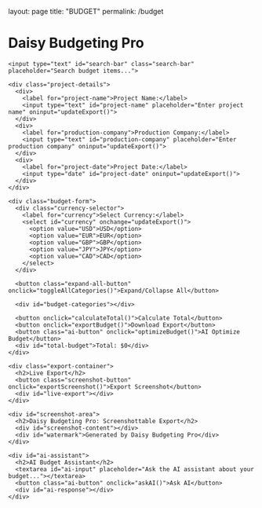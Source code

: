 layout: page
title: "BUDGET"
permalink: /budget

<html><head><base href="https://cinebudget-pro.com/%20perfect%20now%20dont%20make%20everything%20pre%20loaded%20make%20it%20expandable%20and%20easy%20workflow">
<meta charset="UTF-8">
<meta name="viewport" content="width=device-width, initial-scale=1.0">
<title>Daisy Budgeting Pro</title>
<style>
  @font-face {
    font-family: 'ArshamSans';
    src: url('https://example.com/fonts/ArshamSans-Regular.woff2') format('woff2'),
         url('https://example.com/fonts/ArshamSans-Regular.woff') format('woff');
    font-weight: normal;
    font-style: normal;
    font-display: swap;
  }

  @font-face {
    font-family: 'ArshamSans';
    src: url('https://example.com/fonts/ArshamSans-Bold.woff2') format('woff2'),
         url('https://example.com/fonts/ArshamSans-Bold.woff') format('woff');
    font-weight: bold;
    font-style: normal;
    font-display: swap;
  }

  :root {
    --primary-color: #C7D3D4;
    --secondary-color: #E4DCD5;
    --accent-color: #A2B2BB;
    --background-color: #F6F1E9;
    --text-color: #4A4A4A;
    --border-radius: 12px;
    --transition-speed: 0.3s;
    --box-shadow: 0 4px 20px rgba(0, 0, 0, 0.1);
  }

  body {
    font-family: 'ArshamSans', sans-serif;
    margin: 0;
    padding: 0;
    background-color: var(--background-color);
    color: var(--text-color);
    line-height: 1.6;
  }

  .container {
    max-width: 1400px;
    margin: 0 auto;
    padding: 40px 20px;
  }

  h1, h2, h3 {
    text-transform: uppercase;
    letter-spacing: 2px;
    font-weight: bold;
  }

  h1 {
    font-size: 48px;
    margin-bottom: 40px;
    color: var(--primary-color);
    text-align: center;
    text-shadow: 2px 2px 4px rgba(0, 0, 0, 0.1);
  }

  h2 {
    font-size: 24px;
    margin-top: 30px;
    color: var(--secondary-color);
  }

  h3 {
    font-size: 18px;
    margin-top: 20px;
    color: var(--accent-color);
  }

  .budget-form, .export-container, .project-details {
    background-color: white;
    padding: 30px;
    box-shadow: var(--box-shadow);
    margin-bottom: 40px;
    position: relative;
    overflow: hidden;
    border-radius: var(--border-radius);
    transition: all var(--transition-speed);
  }

  .budget-form:hover, .export-container:hover, .project-details:hover {
    transform: translateY(-5px);
    box-shadow: 0 6px 25px rgba(0, 0, 0, 0.15);
  }

  .screenshot-button {
    position: absolute;
    top: 10px;
    right: 10px;
    background-color: var(--accent-color);
    color: white;
    border: none;
    padding: 10px 15px;
    cursor: pointer;
    font-size: 14px;
    text-transform: uppercase;
    letter-spacing: 1px;
    transition: background-color var(--transition-speed);
    border-radius: var(--border-radius);
  }

  .screenshot-button:hover {
    background-color: var(--secondary-color);
  }

  .budget-category h2 {
    cursor: pointer;
    display: flex;
    align-items: center;
    justify-content: space-between;
    padding: 10px 0;
    border-bottom: 1px solid var(--accent-color);
    transition: color var(--transition-speed);
  }

  .budget-category h2:hover {
    color: var(--primary-color);
  }

  .budget-category h2::after {
    content: '+';
    font-size: 24px;
    transition: transform var(--transition-speed);
  }

  .budget-category h2.open::after {
    transform: rotate(45deg);
  }

  .budget-items-container {
    max-height: 0;
    overflow: hidden;
    transition: max-height var(--transition-speed);
  }

  .budget-items-container.open {
    max-height: 2000px;
  }

  .budget-subcategory {
    margin-bottom: 20px;
    padding-left: 15px;
    border-left: 2px solid var(--accent-color);
  }

  .budget-item {
    display: flex;
    justify-content: space-between;
    align-items: center;
    margin-bottom: 15px;
    padding: 10px;
    background-color: var(--background-color);
    transition: background-color var(--transition-speed);
    border-radius: var(--border-radius);
  }

  .budget-item:hover {
    background-color: var(--secondary-color);
  }

  input[type="text"], input[type="number"], input[type="date"], select, textarea {
    width: calc(20% - 10px);
    padding: 12px;
    border: 1px solid var(--accent-color);
    font-size: 16px;
    font-family: 'ArshamSans', sans-serif;
    transition: border-color var(--transition-speed), box-shadow var(--transition-speed);
    border-radius: var(--border-radius);
  }

  input[type="text"]:focus, input[type="number"]:focus, input[type="date"]:focus, select:focus, textarea:focus {
    border-color: var(--primary-color);
    box-shadow: 0 0 0 2px rgba(199, 211, 212, 0.2);
    outline: none;
  }

  button {
    background-color: var(--primary-color);
    color: white;
    border: none;
    padding: 12px 24px;
    cursor: pointer;
    transition: background-color var(--transition-speed), transform var(--transition-speed);
    font-size: 16px;
    font-weight: bold;
    margin-right: 10px;
    text-transform: uppercase;
    letter-spacing: 2px;
    font-family: 'ArshamSans', sans-serif;
    border-radius: var(--border-radius);
  }

  button:hover {
    background-color: var(--secondary-color);
    transform: translateY(-2px);
  }

  button:active {
    transform: scale(0.98);
  }

  .ai-button {
    background-color: var(--accent-color);
    color: white;
  }

  #total-budget {
    font-size: 28px;
    font-weight: bold;
    text-align: right;
    margin-top: 30px;
    color: var(--primary-color);
    text-transform: uppercase;
    letter-spacing: 2px;
  }

  .file-upload {
    display: flex;
    align-items: center;
  }

  .file-upload label {
    background-color: var(--secondary-color);
    color: white;
    padding: 8px 12px;
    cursor: pointer;
    margin-left: 10px;
    font-size: 14px;
    text-transform: uppercase;
    letter-spacing: 1px;
    transition: background-color var(--transition-speed);
    border-radius: var(--border-radius);
  }

  .file-upload label:hover {
    background-color: var(--primary-color);
  }

  .file-upload input[type="file"] {
    display: none;
  }

  .currency-selector, .export-selector {
    margin-bottom: 20px;
  }

  .currency-selector select, .export-selector select {
    width: auto;
    margin-left: 10px;
  }

  #ai-assistant {
    margin-top: 30px;
    padding: 20px;
    background-color: white;
    position: relative;
    overflow: hidden;
    border-radius: var(--border-radius);
    box-shadow: var(--box-shadow);
  }

  #ai-input {
    width: 100%;
    height: 100px;
    margin-bottom: 10px;
    resize: vertical;
    border-radius: var(--border-radius);
  }

  .loading {
    text-align: center;
    padding: 10px;
    font-style: italic;
    color: var(--secondary-color);
  }

  #live-export {
    font-family: 'Courier New', monospace;
    white-space: pre-wrap;
    background-color: var(--background-color);
    padding: 20px;
    overflow-x: auto;
    font-size: 14px;
    line-height: 1.4;
    color: var(--text-color);
    max-height: 500px;
    overflow-y: auto;
    border-radius: var(--border-radius);
  }

  #live-export .header {
    font-weight: bold;
    text-decoration: underline;
    margin-bottom: 10px;
  }

  #live-export .category {
    font-weight: bold;
    margin-top: 15px;
  }

  #live-export .subcategory {
    margin-left: 20px;
    font-weight: bold;
  }

  #live-export .item {
    margin-left: 40px;
  }

  #live-export .total {
    font-weight: bold;
    margin-top: 15px;
    border-top: 1px solid var(--accent-color);
    padding-top: 5px;
  }

  #screenshot-area {
    background-color: white;
    padding: 40px;
    box-shadow: var(--box-shadow);
    margin-top: 20px;
    position: relative;
    overflow: hidden;
    border-radius: var(--border-radius);
  }

  #screenshot-area h2 {
    text-align: center;
    margin-bottom: 20px;
  }

  #screenshot-content {
    font-family: 'Courier New', monospace;
    white-space: pre-wrap;
    background-color: var(--background-color);
    padding: 20px;
    border: 1px solid var(--accent-color);
    font-size: 14px;
    line-height: 1.4;
    color: var(--text-color);
    overflow-x: auto;
    max-height: 500px;
    overflow-y: auto;
    border-radius: var(--border-radius);
  }

  #watermark {
    position: absolute;
    bottom: 10px;
    right: 10px;
    font-size: 12px;
    color: var(--accent-color);
    opacity: 0.7;
  }

  .project-details {
    display: grid;
    grid-template-columns: 1fr 1fr 1fr;
    gap: 20px;
  }

  .project-details label {
    display: block;
    margin-bottom: 5px;
    font-weight: bold;
    text-transform: uppercase;
    letter-spacing: 1px;
  }

  .project-details input {
    width: 100%;
  }

  .budget-item input[type="number"] {
    width: calc(20% - 10px);
  }

  .budget-item input[type="text"] {
    width: calc(40% - 10px);
  }

  /* Scrollbar styles */
  ::-webkit-scrollbar {
    width: 10px;
    height: 10px;
  }

  ::-webkit-scrollbar-track {
    background: var(--background-color);
    border-radius: 5px;
  }

  ::-webkit-scrollbar-thumb {
    background: var(--accent-color);
    border-radius: 5px;
  }

  ::-webkit-scrollbar-thumb:hover {
    background: var(--secondary-color);
  }

  /* Responsive design */
  @media (max-width: 1200px) {
    .container {
      padding: 20px 10px;
    }

    .project-details {
      grid-template-columns: 1fr 1fr;
    }
  }

  @media (max-width: 768px) {
    .project-details {
      grid-template-columns: 1fr;
    }

    .budget-item {
      flex-direction: column;
      align-items: flex-start;
    }

    .budget-item input[type="text"],
    .budget-item input[type="number"] {
      width: 100%;
      margin-bottom: 10px;
    }

    .file-upload {
      flex-direction: column;
      align-items: flex-start;
    }

    .file-upload label {
      margin-left: 0;
      margin-top: 10px;
    }
  }

  /* New styles for improved workflow */
  .add-item-button {
    background-color: var(--accent-color);
    color: white;
    border: none;
    padding: 8px 12px;
    cursor: pointer;
    font-size: 14px;
    text-transform: uppercase;
    letter-spacing: 1px;
    transition: background-color var(--transition-speed);
    margin-top: 10px;
    border-radius: var(--border-radius);
  }

  .add-item-button:hover {
    background-color: var(--secondary-color);
  }

  .remove-item-button {
    background-color: #ff4d4d;
    color: white;
    border: none;
    padding: 5px 10px;
    cursor: pointer;
    font-size: 12px;
    text-transform: uppercase;
    letter-spacing: 1px;
    transition: background-color var(--transition-speed);
    margin-left: 10px;
    border-radius: var(--border-radius);
  }

  .remove-item-button:hover {
    background-color: #ff1a1a;
  }

  .budget-item-notes {
    width: 100%;
    margin-top: 10px;
    resize: vertical;
    min-height: 60px;
    display: none;
    border-radius: var(--border-radius);
  }

  .toggle-notes-button {
    background-color: var(--accent-color);
    color: white;
    border: none;
    padding: 5px 10px;
    cursor: pointer;
    font-size: 12px;
    text-transform: uppercase;
    letter-spacing: 1px;
    transition: background-color var(--transition-speed);
    margin-left: 10px;
    border-radius: var(--border-radius);
  }

  .toggle-notes-button:hover {
    background-color: var(--secondary-color);
  }

  .search-bar {
    width: 100%;
    padding: 10px;
    margin-bottom: 20px;
    border: 1px solid var(--accent-color);
    font-size: 16px;
    font-family: 'ArshamSans', sans-serif;
    border-radius: var(--border-radius);
  }

  .highlight {
    background-color: rgba(199, 211, 212, 0.3);
    border-radius: 3px;
    padding: 2px 4px;
  }

  .line-item-number {
    width: 60px;
    text-align: right;
    margin-right: 10px;
    font-weight: bold;
    color: var(--accent-color);
  }

  .expand-all-button {
    background-color: var(--accent-color);
    color: white;
    border: none;
    padding: 10px 15px;
    cursor: pointer;
    font-size: 14px;
    text-transform: uppercase;
    letter-spacing: 1px;
    transition: background-color var(--transition-speed);
    margin-bottom: 20px;
    border-radius: var(--border-radius);
  }

  .expand-all-button:hover {
    background-color: var(--secondary-color);
  }
</style>
</head>
<body>
  <div class="container">
    <h1>Daisy Budgeting Pro</h1>
    
    <input type="text" id="search-bar" class="search-bar" placeholder="Search budget items...">

    <div class="project-details">
      <div>
        <label for="project-name">Project Name:</label>
        <input type="text" id="project-name" placeholder="Enter project name" oninput="updateExport()">
      </div>
      <div>
        <label for="production-company">Production Company:</label>
        <input type="text" id="production-company" placeholder="Enter production company" oninput="updateExport()">
      </div>
      <div>
        <label for="project-date">Project Date:</label>
        <input type="date" id="project-date" oninput="updateExport()">
      </div>
    </div>

    <div class="budget-form">
      <div class="currency-selector">
        <label for="currency">Select Currency:</label>
        <select id="currency" onchange="updateExport()">
          <option value="USD">USD</option>
          <option value="EUR">EUR</option>
          <option value="GBP">GBP</option>
          <option value="JPY">JPY</option>
          <option value="CAD">CAD</option>
        </select>
      </div>

      <button class="expand-all-button" onclick="toggleAllCategories()">Expand/Collapse All</button>

      <div id="budget-categories"></div>
      
      <button onclick="calculateTotal()">Calculate Total</button>
      <button onclick="exportBudget()">Download Export</button>
      <button class="ai-button" onclick="optimizeBudget()">AI Optimize Budget</button>
      <div id="total-budget">Total: $0</div>
    </div>

    <div class="export-container">
      <h2>Live Export</h2>
      <button class="screenshot-button" onclick="exportScreenshot()">Export Screenshot</button>
      <div id="live-export"></div>
    </div>

    <div id="screenshot-area">
      <h2>Daisy Budgeting Pro: Screenshottable Export</h2>
      <div id="screenshot-content"></div>
      <div id="watermark">Generated by Daisy Budgeting Pro</div>
    </div>

    <div id="ai-assistant">
      <h2>AI Budget Assistant</h2>
      <textarea id="ai-input" placeholder="Ask the AI assistant about your budget..."></textarea>
      <button class="ai-button" onclick="askAI()">Ask AI</button>
      <div id="ai-response"></div>
    </div>
  </div>

  <script>
    // The JavaScript code remains the same as in the previous version
    // ... (insert the entire JavaScript code here)
  </script>
</body>
</html>

<script>
const budgetCategories = [
  {
    name: "1. Story & Rights",
    subcategories: [
      { name: "Story Rights", items: ["Option Purchase", "Purchase of Completed Screenplay"] },
      { name: "Screenplay", items: ["Writer's Fee", "Rewrite Fee", "Polish Fee"] },
      { name: "Research", items: ["Research Fees", "Research Expenses"] }
    ]
  },
  {
    name: "2. Talent",
    subcategories: [
      { name: "Producer", items: ["Producer", "Co-Producer", "Associate Producer"] },
      { name: "Director", items: ["Director", "Second Unit Director"] },
      { name: "Cast", items: ["Principal Cast", "Supporting Cast", "Day Players", "Stunt Performers"] }
    ]
  },
  {
    name: "3. Production Staff",
    subcategories: [
      { name: "Production", items: ["Production Manager", "Production Coordinator", "Production Assistants"] },
      { name: "Assistant Directors", items: ["1st Assistant Director", "2nd Assistant Director", "2nd 2nd Assistant Director"] },
      { name: "Script Supervision", items: ["Script Supervisor"] }
    ]
  },
  {
    name: "4. Art Department",
    subcategories: [
      { name: "Art Direction", items: ["Production Designer", "Art Director", "Set Designer"] },
      { name: "Set Decoration", items: ["Set Decorator", "Leadman", "Set Dressers"] },
      { name: "Props", items: ["Property Master", "Assistant Property Master"] }
    ]
  },
  {
    name: "5. Wardrobe",
    subcategories: [
      { name: "Costume Design", items: ["Costume Designer", "Assistant Costume Designer"] },
      { name: "Wardrobe", items: ["Wardrobe Supervisor", "Set Costumer"] }
    ]
  },
  {
    name: "6. Makeup & Hair",
    subcategories: [
      { name: "Makeup", items: ["Makeup Department Head", "Key Makeup Artist"] },
      { name: "Hair", items: ["Hair Department Head", "Key Hair Stylist"] }
    ]
  },
  {
    name: "7. Camera",
    subcategories: [
      { name: "Camera", items: ["Director of Photography", "Camera Operator", "1st Assistant Camera", "2nd Assistant Camera"] },
      { name: "Still Photography", items: ["Still Photographer"] }
    ]
  },
  {
    name: "8. Electrical",
    subcategories: [
      { name: "Electrical", items: ["Gaffer", "Best Boy Electric", "Electricians"] },
      { name: "Grip", items: ["Key Grip", "Best Boy Grip", "Grips"] }
    ]
  },
  {
    name: "9. Sound",
    subcategories: [
      { name: "Production Sound", items: ["Production Sound Mixer", "Boom Operator"] }
    ]
  },
  {
    name: "10. Transportation",
    subcategories: [
      { name: "Transportation", items: ["Transportation Coordinator", "Transportation Captain", "Drivers"] }
    ]
  },
  {
    name: "11. Location",
    subcategories: [
      { name: "Location", items: ["Location Manager", "Location Scout", "Assistant Location Manager"] }
    ]
  },
  {
    name: "12. Production Office",
    subcategories: [
      { name: "Production Office", items: ["Office Manager", "Office PA"] }
    ]
  },
  {
    name: "13. Post Production",
    subcategories: [
      { name: "Editorial", items: ["Editor", "Assistant Editor"] },
      { name: "Music", items: ["Composer", "Music Supervisor"] },
      { name: "Sound Post Production", items: ["Sound Designer", "Re-recording Mixer"] },
      { name: "Visual Effects", items: ["VFX Supervisor", "VFX Producer"] }
    ]
  }
];

let nextLineItemNumber = 1;

function generateLineItemNumber() {
  return (nextLineItemNumber++).toString().padStart(3, '0');
}

function createBudgetItem(item, subcategory, category) {
  const lineItemNumber = generateLineItemNumber();
  return `
    <div class="budget-item">
      <span class="line-item-number">${lineItemNumber}</span>
      <input type="text" value="${item}" oninput="updateExport()">
      <input type="number" placeholder="Quantity" oninput="updateExport()">
      <input type="number" placeholder="Rate" oninput="updateExport()">
      <input type="number" placeholder="Total" oninput="updateExport()">
      <button class="toggle-notes-button" onclick="toggleNotes(this)">Notes</button>
      <button class="remove-item-button" onclick="removeItem(this)">Remove</button>
      <textarea class="budget-item-notes" placeholder="Add notes here..." oninput="updateExport()"></textarea>
    </div>
  `;
}

function createSubcategory(subcategory, category) {
  return `
    <div class="budget-subcategory">
      <h3>${subcategory.name}</h3>
      ${subcategory.items.map(item => createBudgetItem(item, subcategory.name, category)).join('')}
      <button class="add-item-button" onclick="addItem(this, '${subcategory.name}', '${category}')">Add Item</button>
    </div>
  `;
}

function createCategory(category) {
  return `
    <div class="budget-category">
      <h2 onclick="toggleCategory(this)">${category.name}</h2>
      <div class="budget-items-container">
        ${category.subcategories.map(subcategory => createSubcategory(subcategory, category.name)).join('')}
      </div>
    </div>
  `;
}

function initializeBudget() {
  const budgetCategoriesContainer = document.getElementById('budget-categories');
  budgetCategoriesContainer.innerHTML = budgetCategories.map(createCategory).join('');
  updateExport();
}

function toggleCategory(element) {
  const itemsContainer = element.nextElementSibling;
  element.classList.toggle('open');
  itemsContainer.classList.toggle('open');
}

function toggleAllCategories() {
  const categories = document.querySelectorAll('.budget-category h2');
  const isAnyOpen = Array.from(categories).some(category => category.classList.contains('open'));
  
  categories.forEach(category => {
    const itemsContainer = category.nextElementSibling;
    if (isAnyOpen) {
      category.classList.remove('open');
      itemsContainer.classList.remove('open');
    } else {
      category.classList.add('open');
      itemsContainer.classList.add('open');
    }
  });
}

function addItem(button, subcategory, category) {
  const newItem = createBudgetItem('New Item', subcategory, category);
  button.insertAdjacentHTML('beforebegin', newItem);
  updateExport();
}

function removeItem(button) {
  button.closest('.budget-item').remove();
  updateExport();
}

function toggleNotes(button) {
  const notes = button.nextElementSibling.nextElementSibling;
  notes.style.display = notes.style.display === 'none' ? 'block' : 'none';
}

function calculateTotal() {
  const totalInputs = document.querySelectorAll('.budget-item input[type="number"]:nth-of-type(3)');
  const total = Array.from(totalInputs).reduce((sum, input) => sum + (parseFloat(input.value) || 0), 0);
  document.getElementById('total-budget').textContent = `Total: $${total.toFixed(2)}`;
  updateExport();
}

function updateExport() {
  const projectName = document.getElementById('project-name').value;
  const productionCompany = document.getElementById('production-company').value;
  const projectDate = document.getElementById('project-date').value;
  const currency = document.getElementById('currency').value;

  let exportContent = `Project: ${projectName}\n`;
  exportContent += `Production Company: ${productionCompany}\n`;
  exportContent += `Date: ${projectDate}\n`;
  exportContent += `Currency: ${currency}\n\n`;

  const categories = document.querySelectorAll('.budget-category');
  categories.forEach(category => {
    const categoryName = category.querySelector('h2').textContent;
    exportContent += `${categoryName}\n`;

    const subcategories = category.querySelectorAll('.budget-subcategory');
    subcategories.forEach(subcategory => {
      const subcategoryName = subcategory.querySelector('h3').textContent;
      exportContent += `  ${subcategoryName}\n`;

      const items = subcategory.querySelectorAll('.budget-item');
      items.forEach(item => {
        const inputs = item.querySelectorAll('input');
        const lineItemNumber = item.querySelector('.line-item-number').textContent;
        const notes = item.querySelector('.budget-item-notes').value;
        exportContent += `    ${lineItemNumber} ${inputs[0].value}: ${inputs[3].value} ${currency}\n`;
        if (notes) {
          exportContent += `      Notes: ${notes}\n`;
        }
      });
    });
    exportContent += '\n';
  });

  const totalBudget = document.getElementById('total-budget').textContent;
  exportContent += `\n${totalBudget}`;

  document.getElementById('live-export').textContent = exportContent;
  document.getElementById('screenshot-content').textContent = exportContent;
}

function exportBudget() {
  const exportContent = document.getElementById('live-export').textContent;
  const blob = new Blob([exportContent], { type: 'text/plain' });
  const url = URL.createObjectURL(blob);
  const a = document.createElement('a');
  a.href = url;
  a.download = 'budget_export.txt';
  document.body.appendChild(a);
  a.click();
  document.body.removeChild(a);
  URL.revokeObjectURL(url);
}

function exportScreenshot() {
  const screenshotArea = document.getElementById('screenshot-area');
  html2canvas(screenshotArea).then(canvas => {
    const link = document.createElement('a');
    link.download = 'budget_screenshot.png';
    link.href = canvas.toDataURL();
    link.click();
  });
}

function optimizeBudget() {
  const aiResponse = document.getElementById('ai-response');
  aiResponse.innerHTML = '<div class="loading">AI is optimizing your budget...</div>';
  
  setTimeout(() => {
    const suggestions = [
      "Consider negotiating better rates for equipment rentals.",
      "Look into tax incentives for filming in certain locations.",
      "Explore options for combining some crew roles to reduce overall staffing costs.",
      "Review the cast size and see if any minor roles can be consolidated.",
      "Analyze the production schedule to minimize overtime and optimize shooting days."
    ];
    
    aiResponse.innerHTML = '<h3>Budget Optimization Suggestions:</h3><ul>' + 
      suggestions.map(suggestion => `<li>${suggestion}</li>`).join('') + 
      '</ul>';
  }, 2000);
}

function askAI() {
  const aiInput = document.getElementById('ai-input').value;
  const aiResponse = document.getElementById('ai-response');
  
  aiResponse.innerHTML = '<div class="loading">AI is processing your question...</div>';
  
  setTimeout(() => {
    const response = generateAIResponse(aiInput);
    aiResponse.innerHTML = `<h3>AI Response:</h3><p>${response}</p>`;
  }, 1500);
}

function generateAIResponse(input) {
  const responses = {
    "how can i reduce costs": "To reduce costs, consider negotiating better rates with vendors, optimizing your shooting schedule, and exploring tax incentives in different filming locations.",
    "what's a typical budget for an indie film": "Indie film budgets can vary widely, but typically range from $500,000 to $10 million. Low-budget indies might be made for under $100,000, while mid-range indies often fall between $1-5 million.",
    "how do i budget for post-production": "For post-production, allocate about 20-25% of your total budget. This should cover editing, sound design, music, visual effects, and color grading. Don't forget to budget for deliverables and festival submissions.",
    "what are common budgeting mistakes": "Common budgeting mistakes include underestimating post-production costs, forgetting about insurance and legal fees, not accounting for contingencies, and overlooking marketing and distribution expenses.",
    "how much should i budget for marketing": "For indie films, consider allocating 10-15% of your production budget for marketing and distribution. This can cover festival submissions, press kits, screeners, and initial promotional materials."
  };

  const lowercaseInput = input.toLowerCase();
  for (const [key, value] of Object.entries(responses)) {
    if (lowercaseInput.includes(key)) {
      return value;
    }
  }

  return "I'm sorry, I don't have specific information about that. Could you try rephrasing your question or asking about a different aspect of film budgeting?";
}

function searchBudget() {
  const searchTerm = document.getElementById('search-bar').value.toLowerCase();
  const budgetItems = document.querySelectorAll('.budget-item');

  budgetItems.forEach(item => {
    const itemText = item.querySelector('input[type="text"]').value.toLowerCase();
    const itemNotes = item.querySelector('.budget-item-notes').value.toLowerCase();
    
    if (itemText.includes(searchTerm) || itemNotes.includes(searchTerm)) {
      item.classList.add('highlight');
      item.closest('.budget-category').querySelector('h2').classList.add('open');
      item.closest('.budget-items-container').classList.add('open');
    } else {
      item.classList.remove('highlight');
    }
  });
}

document.getElementById('search-bar').addEventListener('input', searchBudget);

window.onload = initializeBudget;
</script>
</body>
</html>
